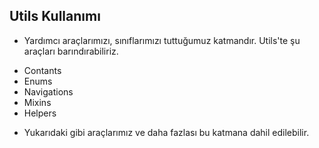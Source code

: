 ## Utils Kullanımı

- Yardımcı araçlarımızı, sınıflarımızı tuttuğumuz katmandır. Utils'te şu araçları barındırabiliriz.

* Contants
* Enums
* Navigations
* Mixins
* Helpers

- Yukarıdaki gibi araçlarımız ve daha fazlası bu katmana dahil edilebilir.